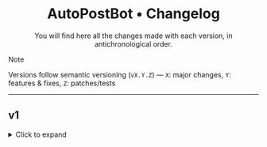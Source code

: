 <div align="center">

# AutoPostBot • Changelog
You will find here all the changes made with each version, in antichronological order.

</div>

> [!NOTE]  
> Versions follow semantic versioning (`vX.Y.Z`) — `X`: major changes, `Y`: features & fixes, `Z`: patches/tests

---

## v1

<details>
<summary>Click to expand</summary>

### v1.0.0 - Initial Release

 Initial release of AutoPostBot with these features
- Post creation with support for text, media, and inline buttons
- Manage Unlimited Channels From one bot
- Edit any existing post in an added channel, including older posts — with the ability to update content or add new buttons.
- Broadcast messages in all channels  
- Channel management interface with add/remove support  
- Set and reuse default buttons across all posts  
- Preview-confirm workflow before publishing  
- Smart buttons: URL, popup alerts, inline sharing, and more (popup/alerts have some bugs will fixed in next version)
- GUI-based default button and channel management  
- Built-in guidance and validation for new users  
